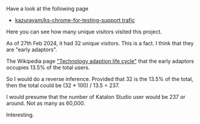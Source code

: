 Have a look at the following page

- [kazurayam/ks-chrome-for-testing-support trafic](https://github.com/kazurayam/ks-chrome-for-testing-support/graphs/traffic)

Here you can see how many unique visitors visited this project.

As of 27th Feb 2024, it had 32 unique visitors. This is a fact. I think that they are "early adaptors".

The Wikipedia page ["Technology adaption life cycle"](https://en.wikipedia.org/wiki/Technology_adoption_life_cycle) that the early adaptors occupies 13.5% of the total users.

So I would do a reverse inference. Provided that 32 is the 13.5% of the total, then the total could be (32 * 100) / 13.5 = 237.

I would presume that the number of Katalon Studio user would be 237 or around. Not as many as 60,000.

Interesting.

